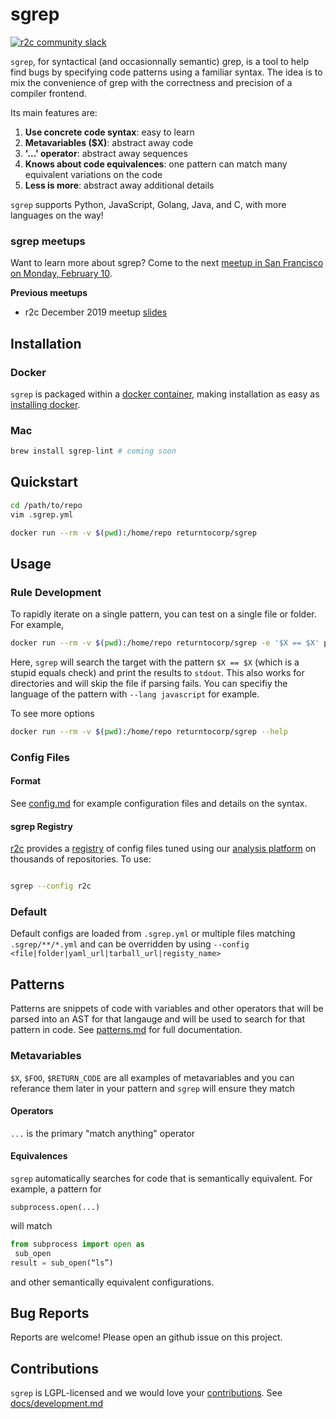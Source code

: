 # sgrep

[![r2c community slack](https://img.shields.io/badge/r2c_slack-join-brightgreen?style=for-the-badge&logo=slack&labelColor=4A154B)](https://join.slack.com/t/r2c-community/shared_invite/enQtNjU0NDYzMjAwODY4LWE3NTg1MGNhYTAwMzk5ZGRhMjQ2MzVhNGJiZjI1ZWQ0NjQ2YWI4ZGY3OGViMGJjNzA4ODQ3MjEzOWExNjZlNTA)

`sgrep`, for syntactical (and occasionnally semantic) grep, is a
tool to help find bugs by specifying code patterns using a familiar
syntax. The idea is to mix the convenience of grep with the
correctness and precision of a compiler frontend.

Its main features are:

1. **Use concrete code syntax**: easy to learn
2. **Metavariables ($X)**: abstract away code
3. **'...' operator**: abstract away sequences
4. **Knows about code equivalences**: one pattern can match many equivalent variations on the code
5. **Less is more**: abstract away additional details

`sgrep` supports Python, JavaScript,  Golang, Java, and C, with more languages on the way!

### sgrep meetups

Want to learn more about sgrep? Come to the next [meetup in San Francisco on Monday, February 10](https://www.eventbrite.com/e/detect-complex-code-patterns-using-semantic-grep-tickets-91167980885).

**Previous meetups**

- r2c December 2019 meetup [slides](https://r2c.dev/sgrep-public.pdf)

## Installation

### Docker

`sgrep` is packaged within a [docker container](https://hub.docker.com/r/returntocorp/sgrep), making installation as easy as [installing docker](https://docs.docker.com/install/).

### Mac

```bash
brew install sgrep-lint # coming soon
```

## Quickstart

```bash
cd /path/to/repo
vim .sgrep.yml

docker run --rm -v $(pwd):/home/repo returntocorp/sgrep

```

## Usage

### Rule Development

To rapidly iterate on a single pattern, you can test on a single file or folder. For example,

```bash
docker run --rm -v $(pwd):/home/repo returntocorp/sgrep -e '$X == $X' path/to/file.py
```

Here, `sgrep` will search the target with the pattern `$X == $X` (which is a stupid equals check) and print the results to `stdout`. This also works for directories and will skip the file if parsing fails. You can specifiy the language of the pattern with `--lang javascript` for example.

To see more options

```bash
docker run --rm -v $(pwd):/home/repo returntocorp/sgrep --help
```

### Config Files

#### Format

See [config.md](docs/config.md) for example configuration files and details on the syntax.

#### sgrep Registry

[r2c](https://r2c.dev) provides a [registry](https://github.com/returntocorp/sgrep-rules) of config files tuned using our [analysis platform](https://app.r2c.dev) on thousands of repositories. To use:

```bash

sgrep --config r2c

```

### Default

Default configs are loaded from `.sgrep.yml` or multiple files matching `.sgrep/**/*.yml` and can be overridden by using `--config <file|folder|yaml_url|tarball_url|registy_name>`

## Patterns

Patterns are snippets of code with variables and other operators that will be parsed into an AST for that langauge and will be used to search for that pattern in code. See [patterns.md](docs/patterns.md) for full documentation.

### Metavariables

`$X`, `$FOO`, `$RETURN_CODE` are all examples of metavariables and you can referance them later in your pattern and `sgrep` will ensure they match

#### Operators

`...` is the primary "match anything" operator

#### Equivalences

`sgrep` automatically searches for code that is semantically equivalent. For example, a pattern for

```sgrep
subprocess.open(...)
```

will match

```python
from subprocess import open as
 sub_open
result = sub_open(“ls”)
```

and other semantically equivalent configurations.

## Bug Reports

Reports are welcome! Please open an github issue on this project.

## Contributions

`sgrep` is LGPL-licensed and we would love your [contributions](CONTRIBUTING.md). See [docs/development.md](docs/development.md)

